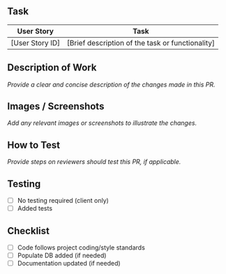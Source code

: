 ## Task
|   User Story    |   Task                                                              |
|:---------------:|---------------------------------------------------------------------|
| [User Story ID] | [Brief description of the task or functionality]                    |

## Description of Work
*Provide a clear and concise description of the changes made in this PR.*

## Images / Screenshots
*Add any relevant images or screenshots to illustrate the changes.*

## How to Test
*Provide steps on reviewers should test this PR, if applicable.*

## Testing
- [ ] No testing required (client only)
- [ ] Added tests

## Checklist
- [ ] Code follows project coding/style standards
- [ ] Populate DB added (if needed)
- [ ] Documentation updated (if needed)

